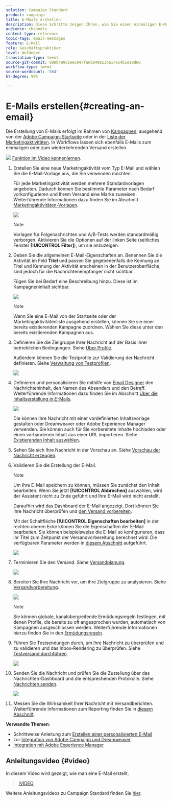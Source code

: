 ```yaml
---
solution: Campaign Standard
product: campaign
title: E-Mails erstellen
description: Diese Schritte zeigen Ihnen, wie Sie einen einmaligen E-Mail-Versand mit Adobe Campaign erstellen können.
audience: channels
content-type: reference
topic-tags: email-messages
feature: E-Mail
role: Geschäftspraktiker
level: Anfänger
translation-type: tm+mt
source-git-commit: 088b49931ee5047fa6b949813ba17654b1e10d60
workflow-type: tm+mt
source-wordcount: '564'
ht-degree: 99%

---
```



# E-Mails erstellen{#creating-an-email}

Die Erstellung von E-Mails erfolgt im Rahmen von [Kampagnen](../../start/using/marketing-activities.md#creating-a-marketing-activity), ausgehend von der [Adobe Campaign-Startseite](../../start/using/interface-description.md#home-page) oder in der [Liste der Marketingaktivitäten](../../start/using/marketing-activities.md#about-marketing-activities). In Workflows lassen sich ebenfalls E-Mails zum einmaligen oder zum wiederkehrenden Versand erstellen.

![](assets/do-not-localize/how-to-video.png) [Funktion im Video kennenlernen](#video).

1. Erstellen Sie eine neue Marketingaktivität vom Typ E-Mail und wählen Sie die E-Mail-Vorlage aus, die Sie verwenden möchten.

   Für jede Marketingaktivität werden mehrere Standardvorlagen angeboten. Dadurch können Sie bestimmte Parameter nach Bedarf vorkonfigurieren und Ihrem Versand eine Marke zuweisen. Weiterführende Informationen dazu finden Sie im Abschnitt [Marketingaktivitäten-Vorlagen](../../start/using/marketing-activity-templates.md).

   ![](assets/email_creation_1.png)

   >[!NOTE]
   >
   >Vorlagen für Folgenachrichten und A/B-Tests werden standardmäßig verborgen. Aktivieren Sie die Optionen auf der linken Seite (seitliches Fenster **[!UICONTROL Filter]**), um sie anzuzeigen.

1. Geben Sie die allgemeinen E-Mail-Eigenschaften an. Benennen Sie die Aktivität im Feld **Titel** und passen Sie gegebenenfalls die Kennung an. Titel und Kennung der Aktivität erscheinen in der Benutzeroberfläche, sind jedoch für die Nachrichtenempfänger nicht sichtbar.

   Fügen Sie bei Bedarf eine Beschreibung hinzu. Diese ist im Kampagneninhalt sichtbar.

   ![](assets/email_creation_2.png)

   >[!NOTE]
   >
   >Wenn Sie eine E-Mail von der Startseite oder der Marketingaktivitätenliste ausgehend erstellen, können Sie sie einer bereits existierenden Kampagne zuordnen. Wählen Sie diese unter den bereits existierenden Kampagnen aus.

1. Definieren Sie die Zielgruppe Ihrer Nachricht auf der Basis Ihrer betrieblichen Bedingungen. Siehe [Über Profile](../../audiences/using/about-profiles.md).

   Außerdem können Sie die Testprofile zur Validierung der Nachricht definieren. Siehe [Verwaltung von Testprofilen](../../audiences/using/managing-test-profiles.md).

   ![](assets/email_creation_3.png)

1. Definieren und personalisieren Sie mithilfe von [Email Designer](../../designing/using/designing-content-in-adobe-campaign.md) den Nachrichteninhalt, den Namen des Absenders und den Betreff. Weiterführende Informationen dazu finden Sie im Abschnitt [Über die Inhaltserstellung in E-Mails](../../designing/using/designing-content-in-adobe-campaign.md).

   ![](assets/email_creation_4.png)

   Die können Ihre Nachricht mit einer vordefinierten Inhaltsvorlage gestalten oder Dreamweaver oder Adobe Experience Manager verwenden. Sie können auch für Sie vorbereitete Inhalte hochladen oder einen vorhandenen Inhalt aus einer URL importieren. Siehe [Existierenden Inhalt auswählen](../../designing/using/using-existing-content.md).

1. Sehen Sie sich Ihre Nachricht in der Vorschau an. Siehe [Vorschau der Nachricht erzeugen](../../sending/using/previewing-messages.md).
1. Validieren Sie die Erstellung der E-Mail.

   >[!NOTE]
   >
   >Um Ihre E-Mail speichern zu können, müssen Sie zunächst den Inhalt bearbeiten. Wenn Sie jetzt **[!UICONTROL Abbrechen]** auswählen, wird der Assistent nicht zu Ende geführt und Ihre E-Mail wird nicht erstellt.

   Daraufhin wird das Dashboard der E-Mail angezeigt. Dort können Sie Ihre Nachricht überprüfen und [den Versand vorbereiten](../../sending/using/preparing-the-send.md).

   Mit der Schaltfläche **[!UICONTROL Eigenschaften bearbeiten]** in der rechten oberen Ecke können Sie die Eigenschaften der E-Mail bearbeiten. Sie können beispielsweise die E-Mail so konfigurieren, dass ihr Titel zum Zeitpunkt der Versandvorbereitung berechnet wird. Die verfügbaren Parameter werden in [diesem Abschnitt](../../administration/using/configuring-email-channel.md#list-of-email-properties) aufgeführt.

   ![](assets/delivery_dashboard_2.png)

1. Terminieren Sie den Versand. Siehe [Versandplanung](../../sending/using/about-scheduling-messages.md).

   ![](assets/delivery_planning.png)

1. Bereiten Sie Ihre Nachricht vor, um ihre Zielgruppe zu analysieren. Siehe [Versandvorbereitung](../../sending/using/confirming-the-send.md).

   ![](assets/preparing_delivery_2.png)

   >[!NOTE]
   >
   >Sie können globale, kanalübergreifende Ermüdungsregeln festlegen, mit denen Profile, die bereits zu oft angesprochen wurden, automatisch von Kampagnen ausgeschlossen werden. Weiterführende Informationen hierzu finden Sie in den [Ermüdungsregeln](../../sending/using/fatigue-rules.md).

1. Führen Sie Testsendungen durch, um Ihre Nachricht zu überprüfen und zu validieren und das Inbox-Rendering zu überprüfen. Siehe [Testversand durchführen](../../sending/using/sending-proofs.md).

   ![](assets/bat_select.png)

1. Senden Sie die Nachricht und prüfen Sie die Zustellung über das Nachrichten-Dashboard und die entsprechenden Protokolle. Siehe [Nachrichten senden](../../sending/using/confirming-the-send.md).

   ![](assets/confirm_delivery.png)

1. Messen Sie die Wirksamkeit Ihrer Nachricht mit Versandberichten. Weiterführende Informationen zum Reporting finden Sie in [diesem Abschnitt](../../reporting/using/about-dynamic-reports.md).

**Verwandte Themen**:

* Schrittweise Anleitung zum [Erstellen einer personalisierten E-Mail](https://helpx.adobe.com/de/campaign/kb/acs-get-started-with-emails.html)
*  zur [Integration von Adobe Campaign und Dreamweaver](../../designing/using/using-integrations.md#editing-content-in-dreamweaver)
* [Integration mit Adobe Experience Manager](../../integrating/using/integrating-with-experience-manager.md)

## Anleitungsvideo {#video}

In diesem Video wird gezeigt, wie man eine E-Mail erstellt.

>[!VIDEO](https://video.tv.adobe.com/v/23721?quality=12)

Weitere Anleitungsvideos zu Campaign Standard finden Sie [hier](https://experienceleague.adobe.com/docs/campaign-standard-learn/tutorials/overview.html?lang=de).
